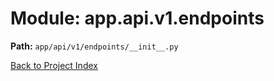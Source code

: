 # Module: app.api.v1.endpoints

**Path:** `app/api/v1/endpoints/__init__.py`

[Back to Project Index](../../../../../index.md)
